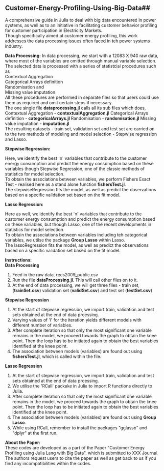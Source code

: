 ## Customer-Energy-Profiling-Using-Big-Data##

A comprehensive guide in Julia to deal with big data encountered in power systems, as well as to an initiative in facilitating customer
behavior profiling for customer participation in Electricity Markets.  
Though specifically aimed at customer energy profiling, this work addresses the data processing issues often faced in teh power systems industry.  


**Data Processing:** 
In data processing, we start with a 12083 X 940 raw data, where most of the variables are omitted through manual variable selection.  
The selected data is processed with a series of statistcial procedures such as  
Contextual Aggregation  
Categorical Arrays definition  
Randomisation and  
Missing value imputation  
All these procedures are performed in separate files so that users could use them as required and omit certain steps if necessary.  
The one single file **dataprocessing.jl** calls all its sub files which does,  
Contextual Aggregation - **contextualAggregation.jl**
Categorical Arrays definition - **categoricalArrays.jl**
Randomisation - **randomisation.jl**
Missing value imputation - **imputation.jl**  
The resulting datasets - train set, validation set and test set are carried on to the two methods of modeling and model selection - Stepwise regression and Lasso.  

**Stepwise Regression:**  

Here, we identify the best 'n' variables that contribute to the customer energy consumption and predict the energy consumption based on these variables though Stepwise Regression, one of the classic methods of statistics for model selection.  
To obtain the associations between variables, we perform Fishers Exact Test - realised here as a stand alone function **fishersTest.jl**.  
The stepwiseRegression fits the model, as well as predict the observations based on a specific validation set based on the fit model.


**Lasso Regression:**  

Here as well, we identify the best 'n' variables that contribute to the customer energy consumption and predict the energy consumption based on these variables, but though Lasso, one of the recent developments in statistics for model selection.  
To obtain the associations between variables including teh categorical variables, we utilse the package **Group Lasso** within Lasso.  
The lassoRegression fits the model, as well as predict the observations based on a specific validation set based on the fit model.


**Instructions:**  
**Data Processing**  
1. Feed in the raw data, recs2009_public.csv  
2. Run the file **dataProcessing.jl**. This will call other files on to it.  
3. At the end of data processing, we will get three files - train set, (**trainSet.csv**) validation set (**validSet.csv**) and test set (**testSet.csv**)  

 **Stepwise Regression**  
 1. At the start of stepwise regression, we import train, validation and test sets obtained at the end of data prcessing.  
 2. Varying values of 'i' for the iteration yields different models with different number of variables.  
 3. After complete iteration so that only the most significant one variable remains in the model, we proceed towards the graph to obtain the knee point. Then the loop has to be initiated again to obtain the best variables identified at the knee point.  
 4. The association between models (variables) are found out using **fishersTest.jl**, which is called within the file.
 
  **Lasso Regression**  
 1. At the start of stepwise regression, we import train, validation and test sets obtained at the end of data prcessing.  
 2. We utilise the 'RCall' packake in Julia to import R functions directly to Julia.
 3. After complete iteration so that only the most significant one variable remains in the model, we proceed towards the graph to obtain the knee point. Then the loop has to be initiated again to obtain the best variables identified at the knee point.  
 4. The association between models (variables) are found out using **Group Lasso**.  
 5. While using RCall, remember to install the packages "gglasso" and "dplyr" at the first run.

**About the Paper:**  
These codes are developed as a part of the Paper "Customer Energy Profiling using Julia Lang with Big Data", which is submitted to XXX Journal.  
The authors request users to cite the paper as well as get back to us if you find any incompatibilities within the codes.
